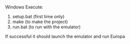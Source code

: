 Windows
Execute:
1. setup.bat (first time only)
2. make (to make the project)
3. run.bat (to run with the emulator)

If successful it should launch the emulator and run Europa